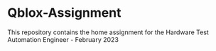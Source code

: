 # Qblox-Assignment
This repository contains the home assignment for the Hardware Test Automation Engineer - February 2023
